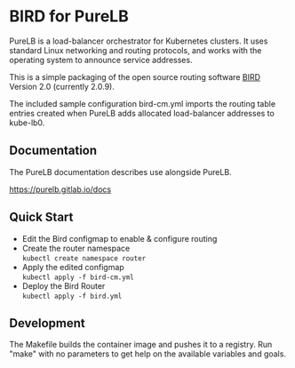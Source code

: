 # BIRD for PureLB

PureLB is a load-balancer orchestrator for Kubernetes clusters.
It uses standard Linux networking and routing protocols, and works with the operating system to announce service addresses.

This is a simple packaging of the open source routing software [BIRD](https://bird.network.cz) Version 2.0 (currently 2.0.9).

The included sample configuration bird-cm.yml imports the routing table entries created when PureLB adds allocated load-balancer addresses to kube-lb0.

## Documentation

The PureLB documentation describes use alongside PureLB.

https://purelb.gitlab.io/docs

## Quick Start

* Edit the Bird configmap to enable & configure routing
* Create the router namespace<br/>
`kubectl create namespace router`
* Apply the edited configmap<br/>
`kubectl apply -f bird-cm.yml`
* Deploy the Bird Router<br/>
`kubectl apply -f bird.yml`

## Development

The Makefile builds the container image and pushes it to a registry. Run "make" with no parameters to get help on the available variables and goals.
